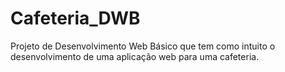# Cafeteria_DWB

Projeto de Desenvolvimento Web Básico que tem como intuito o desenvolvimento de uma aplicação web para uma cafeteria.
